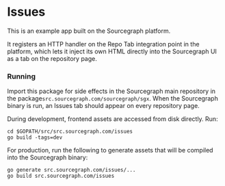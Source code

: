 Issues
======

This is an example app built on the Sourcegraph platform.

It registers an HTTP handler on the Repo Tab integration point in the platform, which lets it inject its own HTML directly into the Sourcegraph UI as a tab on the repository page.

### Running

Import this package for side effects in the Sourcegraph main repository in the package`src.sourcegraph.com/sourcegraph/sgx`. When the Sourcegraph binary is run, an Issues tab should appear on every repository page.

During development, frontend assets are accessed from disk directly. Run:

```
cd $GOPATH/src/src.sourcegraph.com/issues
go build -tags=dev
```

For production, run the following to generate assets that will be compiled into the Sourcegraph binary:
```
go generate src.sourcegraph.com/issues/...
go build src.sourcegraph.com/issues
```
